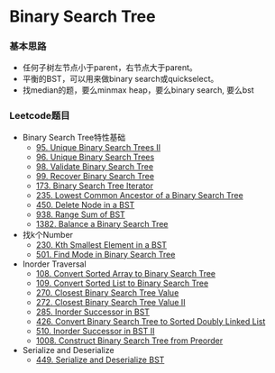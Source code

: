 # Binary Search Tree

### 基本思路

* 任何子树左节点小于parent，右节点大于parent。
* 平衡的BST，可以用来做binary search或quickselect。
* 找median的题，要么minmax heap，要么binary search, 要么bst

### Leetcode题目

* Binary Search Tree特性基础
  * [95. Unique Binary Search Trees II](https://leetcode.com/problems/unique-binary-search-trees-ii)
  * [96. Unique Binary Search Trees](https://leetcode.com/problems/unique-binary-search-trees)
  * [98. Validate Binary Search Tree](https://leetcode.com/problems/validate-binary-search-tree)
  * [99. Recover Binary Search Tree](https://leetcode.com/problems/recover-binary-search-tree)
  * [173. Binary Search Tree Iterator](https://leetcode.com/problems/binary-search-tree-iterator)
  * [235. Lowest Common Ancestor of a Binary Search Tree](https://leetcode.com/problems/lowest-common-ancestor-of-a-binary-search-tree)
  * [450. Delete Node in a BST](https://leetcode.com/problems/delete-node-in-a-bst)
  * [938. Range Sum of BST](https://leetcode.com/problems/range-sum-of-bst)
  * [1382. Balance a Binary Search Tree](https://leetcode.com/problems/balance-a-binary-search-tree)
* 找k个Number
  * [230. Kth Smallest Element in a BST](https://leetcode.com/problems/kth-smallest-element-in-a-bst)
  * [501. Find Mode in Binary Search Tree](https://leetcode.com/problems/find-mode-in-binary-search-tree)
* Inorder Traversal
  * [108. Convert Sorted Array to Binary Search Tree](https://leetcode.com/problems/convert-sorted-array-to-binary-search-tree)
  * [109. Convert Sorted List to Binary Search Tree](https://leetcode.com/problems/convert-sorted-list-to-binary-search-tree)
  * [270. Closest Binary Search Tree Value](https://leetcode.com/problems/closest-binary-search-tree-value)
  * [272. Closest Binary Search Tree Value II](https://leetcode.com/problems/closest-binary-search-tree-value-ii)
  * [285. Inorder Successor in BST](https://leetcode.com/problems/inorder-successor-in-bst)
  * [426. Convert Binary Search Tree to Sorted Doubly Linked List](https://leetcode.com/problems/convert-binary-search-tree-to-sorted-doubly-linked-list)
  * [510. Inorder Successor in BST II](https://leetcode.com/problems/inorder-successor-in-bst-ii)
  * [1008. Construct Binary Search Tree from Preorder ](https://leetcode.com/problems/construct-binary-search-tree-from-preorder-traversal)
* Serialize and Deserialize
  * [449. Serialize and Deserialize BST](https://leetcode.com/problems/serialize-and-deserialize-bst)
